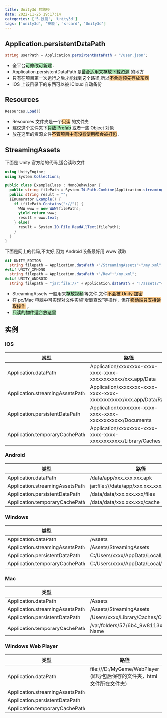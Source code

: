 ```yaml
---
title: Unity3d 的路径
date: 2022-11-25 19:17:14
categories: ['5.技能', 'Unity3d']
tags: ['unity3d', '技能', 'srcard', 'Unity3d']
---
```

  
  
## Application.persistentDataPath

  
```c#
string userPath = Application.persistentDataPath + "/user.json";
```
- 全平台<mark style="background: #83d98fA6;">可修改可新建</mark> .
- Application.persistentDataPath 是<mark style="background: #83d98fA6;">最合适用来存放下载资源</mark> 的地方
- 只有在项目第一次运行之后才能找到这个路径,所以<mark style="background: #fbab4bA6;">不合适预先存放东西</mark> 
- IOS 上该目录下的东西可以被 iCloud 自动备份
<!--SR:!2024-09-26,32,250-->

  
  
## Resources

  
```c#
Resources.Load()
```
- Resources 文件夹是一个<mark style="background: #fbab4bA6;">只读</mark> 的文件夹
- 建议这个文件夹下<mark style="background: #83d98fA6;">只放 Prefab</mark> 或者一些 Object 对象
- 放在这里的资源文件<mark style="background: #fbab4bA6;">不管项目中有没有使用都会被打包</mark> .
<!--SR:!2024-09-22,28,250-->

  
  
## StreamingAssets

  
下面是 Unity 官方给的代码,适合读取文件 
```c#
using UnityEngine;
using System.Collections;

public class ExampleClass : MonoBehaviour {
  public string filePath = System.IO.Path.Combine(Application.streamingAssetsPath, "MyFile");
  public string result = "";
  IEnumerator Example() {
    if (filePath.Contains("://")) {
      WWW www = new WWW(filePath);
      yield return www;
      result = www.text;
    } else{
      result = System.IO.File.ReadAllText(filePath);
    }
  }
}
```
下面是网上的代码,不太好,因为 Android 设备最好用 www 读取
```c#
#if UNITY_EDITOR
  string filepath = Application.dataPath +"/StreamingAssets"+"/my.xml";
#elif UNITY_IPHONE
  string filepath = Application.dataPath +"/Raw"+"/my.xml";
#elif UNITY_ANDROID
  string filepath = "jar:file://" + Application.dataPath + "!/assets/"+"/my.xml;
```
- StreamingAssets 一般用来<mark style="background: #83d98fA6;">存放视频</mark> 等文件,文件<mark style="background: #fbab4bA6;">不会被 Unity 加密</mark> 
- 在 pc/Mac 电脑中可实现对文件实施“增删查改”等操作，但在<mark style="background: #fbab4bA6;">移动端只支持读取操作</mark> 。
- <mark style="background: #83d98fA6;">只读的物件适合放这里</mark>
<!--SR:!2024-09-10,20,250-->

  
  
## 实例

  
  
### IOS

| 类型                              | 路径                                                              |
| --------------------------------- | ----------------------------------------------------------------- |
| Application.dataPath             | Application/xxxxxxxx-xxxx-xxxx-xxxx-xxxxxxxxxxxx/xxx.app/Data     |
| Application.streamingAssetsPath  | Application/xxxxxxxx-xxxx-xxxx-xxxx-xxxxxxxxxxxx/xxx.app/Data/Raw |
| Application.persistentDataPath   | Application/xxxxxxxx-xxxx-xxxx-xxxx-xxxxxxxxxxxx/Documents        |
| Application.temporaryCachePath   | Application/xxxxxxxx-xxxx-xxxx-xxxx-xxxxxxxxxxxx/Library/Caches   |
  
  
### Android

  
| 类型                              | 路径                                          |
| --------------------------------- | --------------------------------------------- |
| Application.dataPath             | /data/app/xxx.xxx.xxx.apk                     |
| Application.streamingAssetsPath  | jar:file:///data/app/xxx.xxx.xxx.apk/!/assets |
| Application.persistentDataPath   | /data/data/xxx.xxx.xxx/files                  |
| Application.temporaryCachePath   | /data/data/xxx.xxx.xxx/cache                  |
<!--SR:!2024-09-20,26,250-->

  
  
### Windows

  
| 类型                              | 路径                                                     |
| --------------------------------- | -------------------------------------------------------- |
| Application.dataPath             | /Assets                                                  |
| Application.streamingAssetsPath  | /Assets/StreamingAssets                                  |
| Application.persistentDataPath   | C:/Users/xxxx/AppData/LocalLow/CompanyName/ProductName   |
| Application.temporaryCachePath   | C:/Users/xxxx/AppData/Local/Temp/CompanyName/ProductName |
<!--SR:!2024-09-21,27,250-->

  
  
### Mac

| 类型                              | 路径                                                                      |
| --------------------------------- | ------------------------------------------------------------------------- |
| Application.dataPath             | /Assets                                                                   |
| Application.streamingAssetsPath  | /Assets/StreamingAssets                                                   |
| Application.persistentDataPath   | /Users/xxxx/Library/Caches/CompanyName/Product Name                       |
| Application.temporaryCachePath   | /var/folders/57/6b4_9w8113x2fsmzx_yhrhvh0000gn/T/CompanyName/Product Name |
  
  
### Windows Web Player

| 类型                              | 路径                                                                    |
| --------------------------------- | ----------------------------------------------------------------------- |
| Application.dataPath             | file:///D:/MyGame/WebPlayer (即导包后保存的文件夹，html 文件所在文件夹) |
| Application.streamingAssetsPath  |                                                                         |
| Application.persistentDataPath   |                                                                         |
| Application.temporaryCachePath   |                                                                         |
